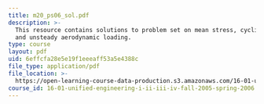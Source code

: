 ```yaml
---
title: m20_ps06_sol.pdf
description: >-
  This resource contains solutions to problem set on mean stress, cyclic stress,
  and unsteady aerodynamic loading.
type: course
layout: pdf
uid: 6effcfa28e5e19f1eeeaff53a5e4388c
file_type: application/pdf
file_location: >-
  https://open-learning-course-data-production.s3.amazonaws.com/16-01-unified-engineering-i-ii-iii-iv-fall-2005-spring-2006/6effcfa28e5e19f1eeeaff53a5e4388c_m20_ps06_sol.pdf
course_id: 16-01-unified-engineering-i-ii-iii-iv-fall-2005-spring-2006
---
```

